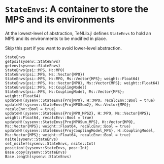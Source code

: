 # `StateEnvs`: A container to store the MPS and its environments

At the lowest-level of abstraction, TeNLib.jl defines `StateEnvs` to hold an MPS and its
environments to be modified in place.

Skip this part if you want to avoid lower-level abstraction.

```@docs
StateEnvs
getpsi(sysenv::StateEnvs)
getenv(sysenv::StateEnvs)
StateEnvs(psi::MPS, H::MPO)
StateEnvs(psi::MPS, Hs::Vector{MPO})
StateEnvs(psi::MPS, H::MPO, Ms::Vector{MPS}; weight::Float64)
StateEnvs(psi::MPS, Hs::Vector{MPO}, Ms::Vector{MPS}; weight::Float64)
StateEnvs(psi::MPS, H::CouplingModel)
StateEnvs(psi::MPS, H::CouplingModel, Ms::Vector{MPS}; weight::Float64)
updateH!(sysenv::StateEnvs{ProjMPO}, H::MPO; recalcEnv::Bool = true)
updateH!(sysenv::StateEnvs{ProjMPOSum2}, Hs::Vector{MPO}; recalcEnv::Bool = true)
updateH!(sysenv::StateEnvs{ProjMPO_MPS2}, H::MPO, Ms::Vector{MPS};  weight::Float64, recalcEnv::Bool = true)
updateH!(sysenv::StateEnvs{ProjMPOSum_MPS}, H::Vector{MPO}, Ms::Vector{MPS}; weight::Float64, recalcEnv::Bool = true)
updateH!(sysenv::StateEnvs{ProjCouplingModel_MPS}, H::CouplingModel, Ms::Vector{MPS}; weight::Float64, recalcEnv::Bool = true)
nsite(sysenv::StateEnvs)
set_nsite!(sysenv::StateEnvs, nsite::Int)
position!(sysenv::StateEnvs, pos::Int)
Base.copy(sysenv::StateEnvs)
Base.length(sysenv::StateEnvs)
```